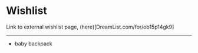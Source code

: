 
# Wishlist

Link to external wishlist page, (here)[DreamList.com/for/ob15p14gk9]

---

- baby backpack

